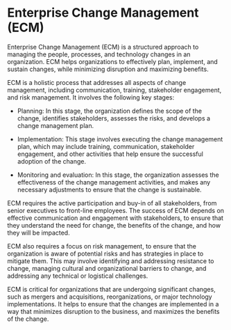 # Enterprise Change Management (ECM)

Enterprise Change Management (ECM) is a structured approach to managing the people, processes, and technology changes in an organization. ECM helps organizations to effectively plan, implement, and sustain changes, while minimizing disruption and maximizing benefits.

ECM is a holistic process that addresses all aspects of change management, including communication, training, stakeholder engagement, and risk management. It involves the following key stages:

* Planning: In this stage, the organization defines the scope of the change, identifies stakeholders, assesses the risks, and develops a change management plan.

* Implementation: This stage involves executing the change management plan, which may include training, communication, stakeholder engagement, and other activities that help ensure the successful adoption of the change.

* Monitoring and evaluation: In this stage, the organization assesses the effectiveness of the change management activities, and makes any necessary adjustments to ensure that the change is sustainable.

ECM requires the active participation and buy-in of all stakeholders, from senior executives to front-line employees. The success of ECM depends on effective communication and engagement with stakeholders, to ensure that they understand the need for change, the benefits of the change, and how they will be impacted.

ECM also requires a focus on risk management, to ensure that the organization is aware of potential risks and has strategies in place to mitigate them. This may involve identifying and addressing resistance to change, managing cultural and organizational barriers to change, and addressing any technical or logistical challenges.

ECM is critical for organizations that are undergoing significant changes, such as mergers and acquisitions, reorganizations, or major technology implementations. It helps to ensure that the changes are implemented in a way that minimizes disruption to the business, and maximizes the benefits of the change.
